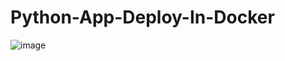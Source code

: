 # Python-App-Deploy-In-Docker


![image](https://github.com/venkey12319/Python-App-Deploy-In-Docker/assets/167093427/f10d7dd2-d76d-423e-8fd1-67b1b6329668)
